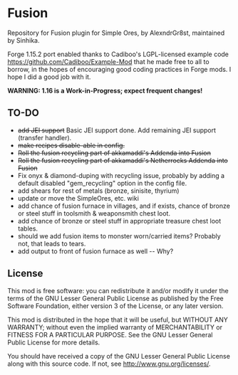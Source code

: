 # Fusion

Repository for Fusion plugin for Simple Ores, by AlexndrGr8st, maintained by Sinhika.

Forge 1.15.2 port enabled thanks to Cadiboo's LGPL-licensed example code https://github.com/Cadiboo/Example-Mod that he made free to all to borrow, in the hopes of encouraging good coding practices in Forge mods. I hope I did a good job with it.

**WARNING: 1.16 is a Work-in-Progress; expect frequent changes!**

TO-DO
-----
* <s>add JEI support</s>  Basic JEI support done. Add remaining JEI support (transfer handler).
* <s>make recipes disable-able in config.</s>
* <s>Roll the fusion recycling part of akkamaddi's Addenda into Fusion</s>
* <s>Roll the fusion recycling part of akkamaddi's Netherrocks Addenda into Fusion</s>
* Fix onyx & diamond-duping with recycling issue, probably by adding a default disabled "gem_recycling" option in the config file.
* add shears for rest of metals (bronze, sinisite, thyrium)
* update or move the SimpleOres, etc. wiki
* add chance of fusion furnace in villages, and if exists, chance of bronze or steel stuff in toolsmith & weaponsmith chest loot.
* add chance of bronze or steel stuff in appropriate treasure chest loot tables.
* should we add fusion items to monster worn/carried items? Probably not, that leads to tears.
* add output to front of fusion furnace as well -- Why?

License
-------

This mod is free software: you can redistribute it and/or modify it under the
terms of the GNU Lesser General Public License as published by the Free
Software Foundation, either version 3 of the License, or any later version.

This mod is distributed in the hope that it will be useful, but WITHOUT ANY
WARRANTY; without even the implied warranty of MERCHANTABILITY or FITNESS FOR A
PARTICULAR PURPOSE.  See the GNU Lesser General Public License for more
details.

You should have received a copy of the GNU Lesser General Public License along
with this source code.  If not, see <http://www.gnu.org/licenses/>.
